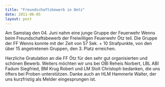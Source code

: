 ```yaml
---
title: "Freundschaftsbewerb in Oetz"
date: 2011-06-05
layout: post
---
```


Am Samstag den 04. Juni nahm eine junge Gruppe der Feuerwehr Wenns beim Freundschaftsbewerb der Freiwilligen Feuerwehr Ötz teil. Die Gruppe der FF Wenns konnte mit der Zeit von 57 Sek. + 10 Strafpunkte, von den über 15 angetretenen Gruppen, den 3. Platz erreichen.


Herzliche Gratulation an die FF Ötz für den sehr gut organisierten und schönen Bewerb. Weiters möchten wir uns bei OBI Reheis Norbert, LBL ABI Fadum Siegfried, BM Krug Robert und LM Stoll Christoph bedanken, die uns öfters bei Proben unterstützen. Danke auch an HLM Hammerle Walter, der uns kurzfristig als Melder eingesprungen ist.